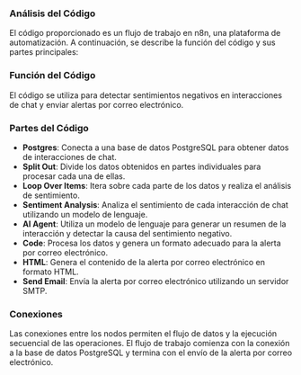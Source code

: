 ### Análisis del Código
El código proporcionado es un flujo de trabajo en n8n, una plataforma de automatización. A continuación, se describe la función del código y sus partes principales:

### Función del Código
El código se utiliza para detectar sentimientos negativos en interacciones de chat y enviar alertas por correo electrónico.

### Partes del Código
* **Postgres**: Conecta a una base de datos PostgreSQL para obtener datos de interacciones de chat.
* **Split Out**: Divide los datos obtenidos en partes individuales para procesar cada una de ellas.
* **Loop Over Items**: Itera sobre cada parte de los datos y realiza el análisis de sentimiento.
* **Sentiment Analysis**: Analiza el sentimiento de cada interacción de chat utilizando un modelo de lenguaje.
* **AI Agent**: Utiliza un modelo de lenguaje para generar un resumen de la interacción y detectar la causa del sentimiento negativo.
* **Code**: Procesa los datos y genera un formato adecuado para la alerta por correo electrónico.
* **HTML**: Genera el contenido de la alerta por correo electrónico en formato HTML.
* **Send Email**: Envía la alerta por correo electrónico utilizando un servidor SMTP.

### Conexiones
Las conexiones entre los nodos permiten el flujo de datos y la ejecución secuencial de las operaciones. El flujo de trabajo comienza con la conexión a la base de datos PostgreSQL y termina con el envío de la alerta por correo electrónico.